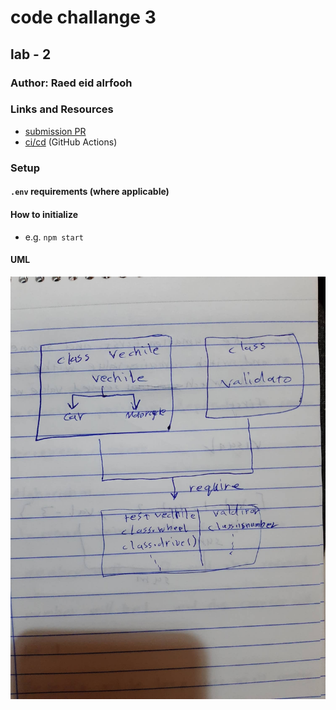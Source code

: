 # code challange 3

## lab - 2 

### Author: Raed eid alrfooh

### Links and Resources

- [submission PR](https://github.com/raed-401-advanced-javascript/Class-lab02/pull/1)
- [ci/cd]() (GitHub Actions)

### Setup

#### `.env` requirements (where applicable)


#### How to initialize

- e.g. `npm start`


#### UML

![white borad](/classes/83802506_164655854839724_6279354216678948864_n.jpg)

